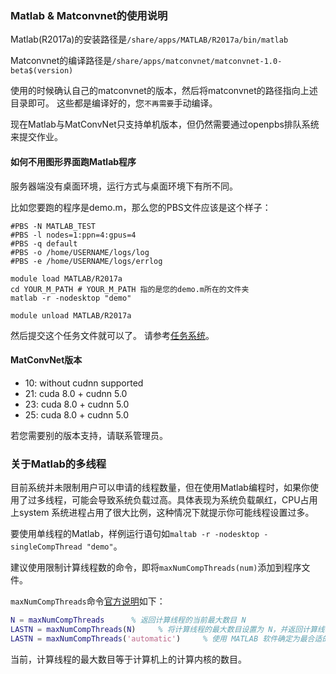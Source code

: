 
### Matlab & Matconvnet的使用说明
Matlab(R2017a)的安装路径是`/share/apps/MATLAB/R2017a/bin/matlab`

Matconvnet的编译路径是`/share/apps/matconvnet/matconvnet-1.0-beta$(version)`

使用的时候确认自己的matconvnet的版本，然后将matconvnet的路径指向上述目录即可。
这些都是编译好的，您`不再需要`手动编译。

现在Matlab与MatConvNet只支持单机版本，但仍然需要通过openpbs排队系统来提交作业。

#### 如何不用图形界面跑Matlab程序
服务器端没有桌面环境，运行方式与桌面环境下有所不同。

比如您要跑的程序是demo.m，那么您的PBS文件应该是这个样子：
```shell
#PBS -N MATLAB_TEST
#PBS -l nodes=1:ppn=4:gpus=4
#PBS -q default
#PBS -o /home/USERNAME/logs/log
#PBS -e /home/USERNAME/logs/errlog

module load MATLAB/R2017a
cd YOUR_M_PATH # YOUR_M_PATH 指的是您的demo.m所在的文件夹
matlab -r -nodesktop "demo"

module unload MATLAB/R2017a
```
然后提交这个任务文件就可以了。
请参考[任务系统](../jobs.md)。

#### MatConvNet版本
-	10: without cudnn supported
-	21: cuda 8.0 + cudnn 5.0
-	23: cuda 8.0 + cudnn 5.0
-	25: cuda 8.0 + cudnn 5.0

若您需要别的版本支持，请联系管理员。

### 关于Matlab的多线程
目前系统并未限制用户可以申请的线程数量，但在使用Matlab编程时，如果你使用了过多线程，可能会导致系统负载过高。具体表现为系统负载飙红，CPU占用上system 系统进程占用了很大比例，这种情况下就提示你可能线程设置过多。

要使用单线程的Matlab，样例运行语句如`maltab -r -nodesktop -singleCompThread "demo"`。

建议使用限制计算线程数的命令，即将`maxNumCompThreads(num)`添加到程序文件。

`maxNumCompThreads`命令[官方说明](https://ww2.mathworks.cn/help/matlab/ref/maxnumcompthreads.html;jsessionid=f3459476d47b9090b40068db3ef4)如下：
```matlab
N = maxNumCompThreads      % 返回计算线程的当前最大数目 N
LASTN = maxNumCompThreads(N)     % 将计算线程的最大数目设置为 N，并返回计算线程的上一个最大数目 LASTN
LASTN = maxNumCompThreads('automatic')     % 使用 MATLAB 软件确定为最合适的量来设置计算线程的最大数目。此外，还会返回计算线程的上一个最大数目 LASTN
```
当前，计算线程的最大数目等于计算机上的计算内核的数目。
